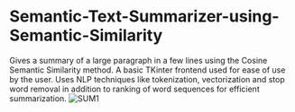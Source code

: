 # Semantic-Text-Summarizer-using-Semantic-Similarity

Gives a summary of a large paragraph in a few lines using the Cosine Semantic Similarity method. A basic TKinter frontend used for ease of use by the user. Uses NLP techniques like tokenization, vectorization and stop word removal in addition to ranking of word sequences for efficient summarization.
![SUM1](https://user-images.githubusercontent.com/126232834/221122335-b7308475-1a86-4735-b855-22777d910b1f.png)
